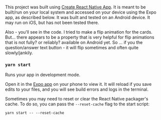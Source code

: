 This project was built using [Create React Native App](https://github.com/react-community/create-react-native-app). It is meant to be built/run on your local system and accessed on your device using the Expo app, as described below.
It was built and tested on an Android device. It may run on iOS, but has not been tested there. 

Also - you'll see in the code. I tried to make a flip animation for the cards. But... there appears to be a property that is very helpful for flip animations that is not fully? or reliably? available on Android yet. So ... if you the question/answer text button - it will flip sometimes and often quite slowly/jankily.

### `yarn start`

Runs your app in development mode.

Open it in the [Expo app](https://expo.io) on your phone to view it. It will reload if you save edits to your files, and you will see build errors and logs in the terminal.

Sometimes you may need to reset or clear the React Native packager's cache. To do so, you can pass the `--reset-cache` flag to the start script:

```
yarn start -- --reset-cache
```
